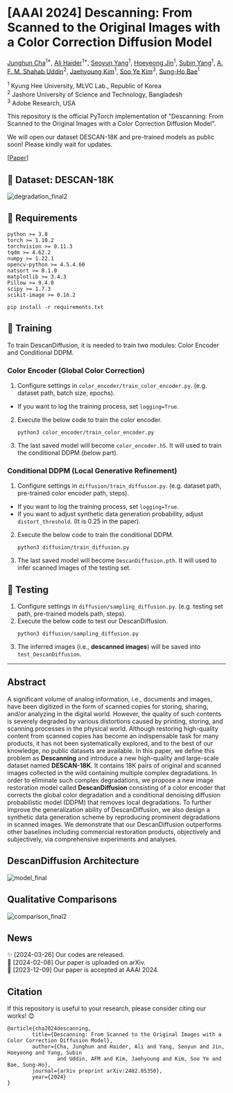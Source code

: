 # [AAAI 2024] Descanning: From Scanned to the Original Images with a Color Correction Diffusion Model

[Junghun Cha](https://www.linkedin.com/in/junghun-cha-5a102b1bb/)<sup>1*</sup>, [Ali Haider]()<sup>1*</sup>, [Seoyun Yang](https://kr.linkedin.com/in/seoyun-yang-9b1323218)<sup>1</sup>, [Hoeyeong Jin](https://www.linkedin.com/in/hoeyeong-jin-91987026b/)<sup>1</sup>, [Subin Yang]()<sup>1</sup>, [A. F. M. Shahab Uddin](https://scholar.google.com/citations?user=Ckkj9gQAAAAJ&hl=en)<sup>2</sup>, [Jaehyoung Kim](https://github.com/crux153)<sup>1</sup>, [Soo Ye Kim](https://sites.google.com/view/sooyekim)<sup>3</sup>, [Sung-Ho Bae](https://scholar.google.co.kr/citations?user=EULut5oAAAAJ&hl=ko)<sup>1</sup>

<sup>1</sup> Kyung Hee University, MLVC Lab., Republic of Korea  
<sup>2</sup> Jashore University of Science and Technology, Bangladesh  
<sup>3</sup> Adobe Research, USA  

This repository is the official PyTorch implementation of "Descanning: From Scanned to the Original Images with a Color Correction Diffusion Model".

We will open our dataset DESCAN-18K and pre-trained models as public soon! Please kindly wait for updates.

[[Paper](https://www.arxiv.org/abs/2402.05350)]

## 💾 Dataset: DESCAN-18K

![degradation_final2](https://github.com/jhcha08/Descanning/assets/55647934/1fb77feb-8b8e-4457-b98f-ca5a53e9b79c)

<!--
You can download our dataset DESCAN-18K from these links: [scan1](https://drive.google.com/file/d/1Uanl0NPtVxVOwGb3yzGviopW-j0Gktc6/view?usp=sharing), [scan2](https://drive.google.com/file/d/16DxzIizRdxzrul1T-dgoIzhDn9szFpvK/view?usp=sharing), [clean](https://drive.google.com/file/d/1uB8rFMOjokdYz2ynSPHnxqgqpOAEW707/view?usp=sharing), [validation and test](https://drive.google.com/file/d/12txQIib3ycHcl4f8DscziVtRdN0qZZw1/view?usp=sharing)

After downloading the dataset, please follow detailed instructions [here](https://github.com/jhcha08/Descanning/blob/main/dataset/readme.md).
-->

## 🔭 Requirements

```
python >= 3.8  
torch >= 1.10.2
torchvision >= 0.11.3  
tqdm >= 4.62.2  
numpy >= 1.22.1  
opencv-python >= 4.5.4.60  
natsort >= 8.1.0  
matplotlib >= 3.4.3  
Pillow >= 9.4.0  
scipy >= 1.7.3  
scikit-image >= 0.16.2  
```

```
pip install -r requirements.txt
```

## 💫 Training

To train DescanDiffusion, it is needed to train two modules: Color Encoder and Conditional DDPM.

### Color Encoder (Global Color Correction)

1. Configure settings in ```color_encoder/train_color_encoder.py```. (e.g. dataset path, batch size, epochs).
 - If you want to log the training process, set ```logging=True```.  
2. Execute the below code to train the color encoder.
   ```
   python3 color_encoder/train_color_encoder.py
   ```
3. The last saved model will become ```color_encoder.h5```. It will used to train the conditional DDPM (below part).

### Conditional DDPM (Local Generative Refinement)

1. Configure settings in ```diffusion/train_diffusion.py```. (e.g. dataset path, pre-trained color encoder path, steps).  
 - If you want to log the training process, set ```logging=True```.  
 - If you want to adjust synthetic data generation probability, adjust ```distort_threshold```. (It is 0.25 in the paper).
2. Execute the below code to train the conditional DDPM.
   ```
   python3 diffusion/train_diffusion.py
   ```
3. The last saved model will become ```DescanDiffusion.pth```. It will used to infer scanned images of the testing set.

## 💫 Testing
<!--
**Note:** You can test our DescanDiffusion directly by downloading [pre-trained models](https://drive.google.com/file/d/1neAS5Sh97dlxTFrh9Sn4-kAYvTGVCe0q/view?usp=sharing). 
- ```color_encoder.h5``` & ```DescanDiffusion.pth```
-->

1. Configure settings in ```diffusion/sampling_diffusion.py```. (e.g. testing set path, pre-trained models path, steps).  
2. Execute the below code to test our DescanDiffusion.
   ```
   python3 diffusion/sampling_diffusion.py
   ```
3. The inferred images (i.e., **descanned images**) will be saved into ```test_DescanDiffusion```.

---

## Abstract

A significant volume of analog information, i.e., documents and images, have been digitized in the form of scanned copies for storing, sharing, and/or analyzing in the digital world. However, the quality of such contents is severely degraded by various distortions caused by printing, storing, and scanning processes in the physical world. Although restoring high-quality content from scanned copies has become an indispensable task for many products, it has not been systematically explored, and to the best of our knowledge, no public datasets are available. In this paper, we define this problem as **Descanning** and introduce a new high-quality and large-scale dataset named **DESCAN-18K**. It contains 18K pairs of original and scanned images collected in the wild containing multiple complex degradations. In order to eliminate such complex degradations, we propose a new image restoration model called **DescanDiffusion** consisting of a color encoder that corrects the global color degradation and a conditional denoising diffusion probabilistic model (DDPM) that removes local degradations. To further improve the generalization ability of DescanDiffusion, we also design a synthetic data generation scheme by reproducing prominent degradations in scanned images. We demonstrate that our DescanDiffusion outperforms other baselines including commercial restoration products, objectively and subjectively, via comprehensive experiments and analyses.

## DescanDiffusion Architecture

![model_final](https://github.com/jhcha08/Descanning/assets/55647934/553407bc-75a4-482d-a800-105cbe7d567e)

## Qualitative Comparisons

![comparison_final2](https://github.com/jhcha08/Descanning/assets/55647934/7cebc99c-1417-479c-a858-2199905ed631)

## News

✨ [2024-03-26] Our codes are released.  
📃 [2024-02-08] Our paper is uploaded on arXiv.  
🎉 [2023-12-09] Our paper is accepted at AAAI 2024.  

## Citation

If this repository is useful to your research, please consider citing our works! 😊

```
@article{cha2024descanning,
        title={Descanning: From Scanned to the Original Images with a Color Correction Diffusion Model},
        author={Cha, Junghun and Haider, Ali and Yang, Seoyun and Jin, Hoeyeong and Yang, Subin
                and Uddin, AFM and Kim, Jaehyoung and Kim, Soo Ye and Bae, Sung-Ho},
        journal={arXiv preprint arXiv:2402.05350},
        year={2024}
}
```
